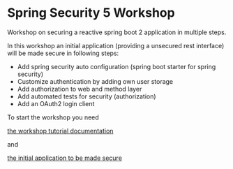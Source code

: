 # Spring Security 5 Workshop

Workshop on securing a reactive spring boot 2 application in multiple steps.

In this workshop an initial application (providing a unsecured rest interface) will be made secure in following steps:

* Add spring security auto configuration (spring boot starter for spring security)
* Customize authentication by adding own user storage
* Add authorization to web and method layer
* Add automated tests for security (authorization)
* Add an OAuth2 login client

To start the workshop you need

[the workshop tutorial documentation](https://andifalk.github.io/spring-security-5-workshop/)

and 

[the initial application to be made secure](https://github.com/andifalk/spring-security-5-workshop/tree/master/00-library-server)

